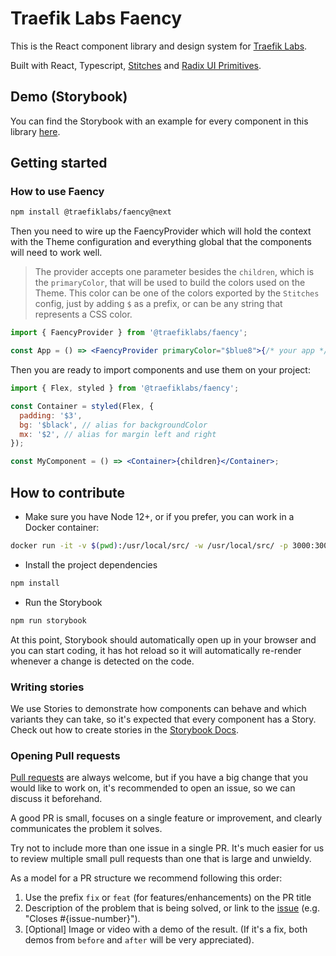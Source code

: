 # Traefik Labs Faency

This is the React component library and design system for [Traefik Labs](https://traefik.io).

Built with React, Typescript, [Stitches](https://github.com/modulz/stitches) and [Radix UI Primitives](https://radix-ui.com/primitives/docs/overview/introduction).

## Demo (Storybook)

You can find the Storybook with an example for every component in this library [here](https://traefik.github.io/faency).

## Getting started

### How to use Faency

```sh
npm install @traefiklabs/faency@next
```

Then you need to wire up the FaencyProvider which will hold the context with the Theme configuration and everything global that the components will need to work well.

> The provider accepts one parameter besides the `children`, which is the `primaryColor`, that will be used to build the colors used on the Theme. This color can be one of the colors exported by the `Stitches` config, just by adding `$` as a prefix, or can be any string that represents a CSS color.

```jsx
import { FaencyProvider } from '@traefiklabs/faency';

const App = () => <FaencyProvider primaryColor="$blue8">{/* your app */}</FaencyProvider>;
```

Then you are ready to import components and use them on your project:

```jsx
import { Flex, styled } from '@traefiklabs/faency';

const Container = styled(Flex, {
  padding: '$3',
  bg: '$black', // alias for backgroundColor
  mx: '$2', // alias for margin left and right
});

const MyComponent = () => <Container>{children}</Container>;
```

## How to contribute

- Make sure you have Node 12+, or if you prefer, you can work in a Docker container:

```sh
docker run -it -v $(pwd):/usr/local/src/ -w /usr/local/src/ -p 3000:3000 node:latest bash
```

- Install the project dependencies

```sh
npm install
```

- Run the Storybook

```sh
npm run storybook
```

At this point, Storybook should automatically open up in your browser and you can start coding, it has hot reload so it will automatically re-render whenever a change is detected on the code.

### Writing stories

We use Stories to demonstrate how components can behave and which variants they can take, so it's expected that every component has a Story.
Check out how to create stories in the [Storybook Docs](https://storybook.js.org/docs/react/writing-stories/introduction).

### Opening Pull requests

[Pull requests](https://docs.github.com/en/github/collaborating-with-pull-requests/proposing-changes-to-your-work-with-pull-requests/creating-a-pull-request) are always welcome, but if you have a big change that you would like to work on, it's recommended to open an issue, so we can discuss it beforehand.

A good PR is small, focuses on a single feature or improvement, and clearly communicates the problem it solves.

Try not to include more than one issue in a single PR. It's much easier for us to review multiple small pull requests than one that is large and unwieldy.

As a model for a PR structure we recommend following this order:

1. Use the prefix `fix` or `feat` (for features/enhancements) on the PR title
2. Description of the problem that is being solved, or link to the [issue](https://github.com/traefik/faency/issues) (e.g. "Closes #{issue-number}").
3. [Optional] Image or video with a demo of the result. (If it's a fix, both demos from `before` and `after` will be very appreciated).
